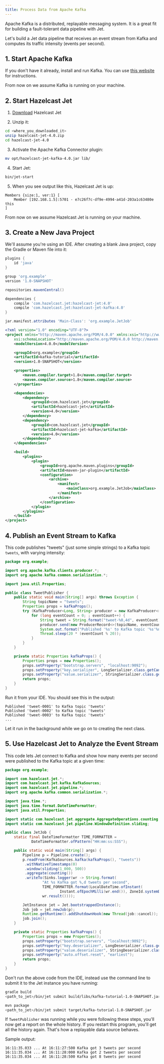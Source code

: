 ```yaml
---
title: Process Data from Apache Kafka
---
```


Apache Kafka is a distributed, replayable messaging system. It is a
great fit for building a fault-tolerant data pipeline with Jet.

Let's build a Jet data pipeline that receives an event stream from
Kafka and computes its traffic intensity (events per second).

## 1. Start Apache Kafka

If you don't have it already, install and run Kafka. You can use [this
website](https://www.tutorialkart.com/apache-kafka/install-apache-kafka-on-ubuntu/)
for instructions.

From now on we assume Kafka is running on your machine.

## 2. Start Hazelcast Jet

1. [Download](https://github.com/hazelcast/hazelcast-jet/releases/download/v4.0/hazelcast-jet-4.0.zip)
  Hazelcast Jet

2. Unzip it:

```bash
cd <where_you_downloaded_it>
unzip hazelcast-jet-4.0.zip
cd hazelcast-jet-4.0
```

3. Activate the Apache Kafka Connector plugin:

```bash
mv opt/hazelcast-jet-kafka-4.0.jar lib/
```

4. Start Jet:

```bash
bin/jet-start
```

5. When you see output like this, Hazelcast Jet is up:

```text
Members {size:1, ver:1} [
    Member [192.168.1.5]:5701 - e7c26f7c-df9e-4994-a41d-203a1c63480e this
]
```

From now on we assume Hazelcast Jet is running on your machine.

## 3. Create a New Java Project

We'll assume you're using an IDE. After creating a blank Java project,
copy the Gradle or Maven file into it:

<!--DOCUSAURUS_CODE_TABS-->

<!--Gradle-->

```groovy
plugins {
    id 'java'
}

group 'org.example'
version '1.0-SNAPSHOT'

repositories.mavenCentral()

dependencies {
    compile 'com.hazelcast.jet:hazelcast-jet:4.0'
    compile 'com.hazelcast.jet:hazelcast-jet-kafka:4.0'
}

jar.manifest.attributes 'Main-Class': 'org.example.JetJob'
```

<!--Maven-->

```xml
<?xml version="1.0" encoding="UTF-8"?>
<project xmlns="http://maven.apache.org/POM/4.0.0" xmlns:xsi="http://www.w3.org/2001/XMLSchema-instance"
    xsi:schemaLocation="http://maven.apache.org/POM/4.0.0 http://maven.apache.org/xsd/maven-4.0.0.xsd">
    <modelVersion>4.0.0</modelVersion>

    <groupId>org.example</groupId>
    <artifactId>kafka-tutorial</artifactId>
    <version>1.0-SNAPSHOT</version>

    <properties>
        <maven.compiler.target>1.8</maven.compiler.target>
        <maven.compiler.source>1.8</maven.compiler.source>
    </properties>

    <dependencies>
        <dependency>
            <groupId>com.hazelcast.jet</groupId>
            <artifactId>hazelcast-jet</artifactId>
            <version>4.0</version>
        </dependency>
        <dependency>
            <groupId>com.hazelcast.jet</groupId>
            <artifactId>hazelcast-jet-kafka</artifactId>
            <version>4.0</version>
        </dependency>
    </dependencies>

    <build>
        <plugins>
            <plugin>
                <groupId>org.apache.maven.plugins</groupId>
                <artifactId>maven-jar-plugin</artifactId>
                <configuration>
                    <archive>
                        <manifest>
                            <mainClass>org.example.JetJob</mainClass>
                        </manifest>
                    </archive>
                </configuration>
            </plugin>
        </plugins>
    </build>
</project>
```

<!--END_DOCUSAURUS_CODE_TABS-->

## 4. Publish an Event Stream to Kafka

This code publishes "tweets" (just some simple strings) to a Kafka topic
`tweets`, with varying intensity:

```java
package org.example;

import org.apache.kafka.clients.producer.*;
import org.apache.kafka.common.serialization.*;

import java.util.Properties;

public class TweetPublisher {
    public static void main(String[] args) throws Exception {
        String topicName = "tweets";
        Properties props = kafkaProps();
        try (KafkaProducer<Long, String> producer = new KafkaProducer<>(props)) {
            for (long eventCount = 0; ; eventCount++) {
                String tweet = String.format("tweet-%0,4d", eventCount);
                producer.send(new ProducerRecord<>(topicName, eventCount, tweet));
                System.out.format("Published '%s' to Kafka topic '%s'%n", tweet, topicName);
                Thread.sleep(20 * (eventCount % 20));
            }
        }
    }

    private static Properties kafkaProps() {
        Properties props = new Properties();
        props.setProperty("bootstrap.servers", "localhost:9092");
        props.setProperty("key.serializer", LongSerializer.class.getCanonicalName());
        props.setProperty("value.serializer", StringSerializer.class.getCanonicalName());
        return props;
    }
}
```

Run it from your IDE. You should see this in the output:

```text
Published 'tweet-0001' to Kafka topic 'tweets'
Published 'tweet-0002' to Kafka topic 'tweets'
Published 'tweet-0003' to Kafka topic 'tweets'
...
```

Let it run in the background while we go on to creating the next class.

## 5. Use Hazelcast Jet to Analyze the Event Stream

This code lets Jet connect to Kafka and show how many events per second
were published to the Kafka topic at a given time:

```java
package org.example;

import com.hazelcast.jet.*;
import com.hazelcast.jet.kafka.KafkaSources;
import com.hazelcast.jet.pipeline.*;
import org.apache.kafka.common.serialization.*;

import java.time.*;
import java.time.format.DateTimeFormatter;
import java.util.Properties;

import static com.hazelcast.jet.aggregate.AggregateOperations.counting;
import static com.hazelcast.jet.pipeline.WindowDefinition.sliding;

public class JetJob {
    static final DateTimeFormatter TIME_FORMATTER =
            DateTimeFormatter.ofPattern("HH:mm:ss:SSS");

    public static void main(String[] args) {
        Pipeline p = Pipeline.create();
        p.readFrom(KafkaSources.kafka(kafkaProps(), "tweets"))
         .withNativeTimestamps(0)
         .window(sliding(1_000, 500))
         .aggregate(counting())
         .writeTo(Sinks.logger(wr -> String.format(
                 "At %s Kafka got %,d tweets per second",
                 TIME_FORMATTER.format(LocalDateTime.ofInstant(
                         Instant.ofEpochMilli(wr.end()), ZoneId.systemDefault())),
                 wr.result())));

        JetInstance jet = Jet.bootstrappedInstance();
        Job job = jet.newJob(p);
        Runtime.getRuntime().addShutdownHook(new Thread(job::cancel));
        job.join();
    }

    private static Properties kafkaProps() {
        Properties props = new Properties();
        props.setProperty("bootstrap.servers", "localhost:9092");
        props.setProperty("key.deserializer", LongDeserializer.class.getCanonicalName());
        props.setProperty("value.deserializer", StringDeserializer.class.getCanonicalName());
        props.setProperty("auto.offset.reset", "earliest");
        return props;
    }
}
```

Don't run the above code from the IDE, instead use the command line to
submit it to the Jet instance you have running:

<!--DOCUSAURUS_CODE_TABS-->

<!--Gradle-->

```bash
gradle build
<path_to_jet>/bin/jet submit build/libs/kafka-tutorial-1.0-SNAPSHOT.jar
```

<!--Maven-->

```bash
mvn package
<path_to_jet>/bin/jet submit target/kafka-tutorial-1.0-SNAPSHOT.jar
```

<!--END_DOCUSAURUS_CODE_TABS-->

If `TweetPublisher` was running while you were following these steps,
you'll now get a report on the whole history. If you restart this
program, you'll get all the history again. That's how a replayable data
source behaves.

Sample output:

```text
16:11:35.033 ... At 16:11:27:500 Kafka got 3 tweets per second
16:11:35.034 ... At 16:11:28:000 Kafka got 2 tweets per second
16:11:35.034 ... At 16:11:28:500 Kafka got 8 tweets per second
```
